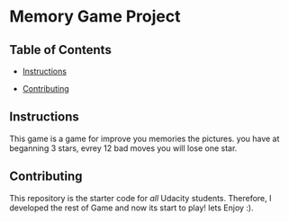 # Memory Game Project

## Table of Contents

* [Instructions](#instructions)

* [Contributing](#contributing)

## Instructions

This game is a game for improve you memories the pictures. you have at beganning 3 stars, evrey 12 bad moves you will lose one star.  

## Contributing

This repository is the starter code for _all_ Udacity students. Therefore, I developed the rest of Game and now its start to play! lets Enjoy :).